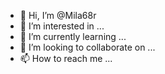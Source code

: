 - 👋 Hi, I’m @Mila68r
- 👀 I’m interested in ...
- 🌱 I’m currently learning ...
- 💞️ I’m looking to collaborate on ...
- 📫 How to reach me ...

<!---
Mila68r/Mila68r is a ✨ special ✨ repository because its `README.md` (this file) appears on your GitHub profile.
You can click the Preview link to take a look at your changes.
--->
